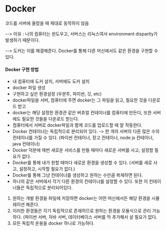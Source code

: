 # Docker

코드를 서버에 올렸을 때 제대로 동작하지 않음

--> 이유 : 나의 컴퓨터는 윈도우고, 서버스는 리눅스여서 environment disparity가 발생하기 때문이다.

--> 도커는 이를 해결해준다. Docker를 통해 다른 머신에서도 같은 환경을 구현할 수 있다.

#### Docker 구현 방법

* 내 컴퓨터에 도커 설치, 서버에도 도커 설치
* docker 파일 생성
* 구현하고 싶은 환경설정 (우분투, 파이썬, 깃, etc)
* docker파일을 서버, 컴퓨터에 주면 docker는 그 파일을 읽고, 필요한 것을 다운로드 받고
* docker는 해당 설정한 환경관 같은 버츄얼 컨테이너를 컴퓨터에 만든다, 또한 서버에도 필요한 것들을 다운로드 받는다.
* 컴퓨터에서 서버로 docker파일과 함께 코드를 업로드할 때 잘 작동한다.
* Docker 컨테이너는 독립적으로 분리되어 있다. -> 한 개의 서버의 다른 많은 수의 컨테이너를 가질 수 있다. (파이썬 컨테이너, 장고 컨테이너, node js 컨테이너, java 컨테이너)
* Docker 덕분에 매번 새로운 서비스를 만들 때마다 새로운 서버를 사고, 설정할 필요가 없다.
* Docker를 통해 내가 원할 때마다 새로운 환경을 생성할 수 있다. (서버를 새로 사고, 설정하고, 시작할 필요가 없다.)
* Docker를 통해 그냥 컨테이너를 생성하고 원하는 수만큼 복제하면 된다.
* 하나의 같은 서버에서 각기 다른 환경의 컨테이너를 설정할 수 있다. 또한 이 컨테이너들은 독립적으로 분리되어있다.

1. 원하는 개발 환경을 파일에 저장하면 docker는 어떤 머신에서든 해당 환경을 시뮬레이션 해준다.
2. 이러한 환경들은 각기 독립적으로 존재하므로 원하는 환경을 모듈식으로 관리 가능하다. (파이썬 서버, 자바 서버, 데이터베이스 서버를 막 추가해서 살 필요가 없다.
3. 모든 독립적 운용을 docker 하나로 가능하다.

